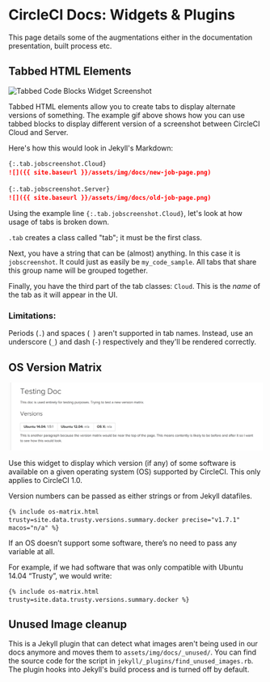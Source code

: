 # CircleCI Docs: Widgets & Plugins

This page details some of the augmentations either in the documentation presentation, built process etc.

## Tabbed HTML Elements

![Tabbed Code Blocks Widget Screenshot](./assets/widget-tabbed-code-blocks.gif)

Tabbed HTML elements allow you to create tabs to display alternate versions of something. The example gif above shows how you can use tabbed  blocks to display different version of a screenshot between CircleCI Cloud and Server.

Here's how this would look in Jekyll's Markdown:

```md
{:.tab.jobscreenshot.Cloud}
![]({{ site.baseurl }}/assets/img/docs/new-job-page.png)

{:.tab.jobscreenshot.Server}
![]({{ site.baseurl }}/assets/img/docs/old-job-page.png)
```

Using the example line `{:.tab.jobscreenshot.Cloud}`, let's look at how usage of tabs is broken down.

`.tab` creates a class called "tab"; it must be the first class.

Next, you have a string that can be (almost) anything. In this case it is `jobscreenshot`. It could just as easily be `my_code_sample`. All tabs that share this group name will be grouped together.

Finally, you have the third part of the tab classes: `Cloud`. This is the _name_ of the tab as it will appear in the UI. 

### Limitations:

Periods (`.`) and spaces (` `) aren't supported in tab names.
Instead, use an underscore (`_`) and dash (`-`) respectively and they'll be rendered correctly.


## OS Version Matrix

![OS Version Matrix Widget Screenshot](./assets/widget-os-matrix.png)

Use this widget to display which version (if any) of some software is available on a given operating system (OS) supported by CircleCI. This only applies to CircleCI 1.0.

Version numbers can be passed as either strings or from Jekyll datafiles.

```
{% include os-matrix.html trusty=site.data.trusty.versions.summary.docker precise="v1.7.1" macos="n/a" %}
```

If an OS doesn’t support some software, there’s no need to pass any variable at all.

For example, if we had software that was only compatible with Ubuntu 14.04 “Trusty”, we would write:

```
{% include os-matrix.html trusty=site.data.trusty.versions.summary.docker %}
```

## Unused Image cleanup

This is a Jekyll plugin that can detect what images aren't being used in our docs anymore and moves them to `assets/img/docs/_unused/`. You can find the source code for the script in `jekyll/_plugins/find_unused_images.rb`. The plugin hooks into Jekyll's build process and is turned off by default. 
